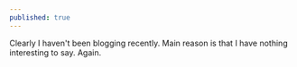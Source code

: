 ```yaml
---
published: true
---
```

Clearly I haven't been blogging recently. Main reason is that I have nothing interesting to say. Again.
